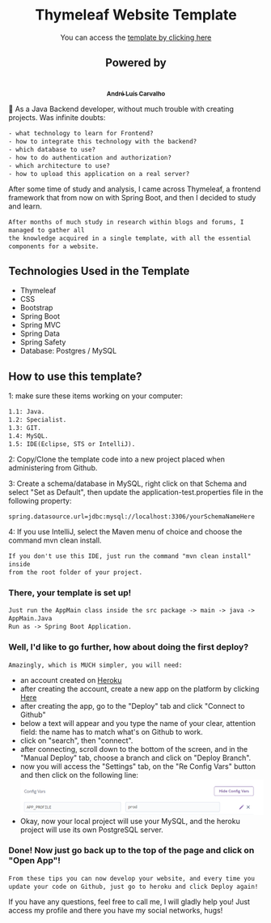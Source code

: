 <div align="center">
<h1>Thymeleaf Website Template</h1>
</div>
<p align="center"> You can access the <a href="https://thymeleaf-website-template.herokuapp.com/home">template by clicking here</a></p>

<div align="center">
<h2>Powered by</h2>
<a href="https://github.com/andreltcarvalho"><img style="border-radius: 50%;" src="https://avatars0.githubusercontent.com/u/53447567?s=460&v=4" width="100px;" alt=""/><br /><sub><b>
André Luís Carvalho</b></sub></a>
</div>

:thinking: As a Java Backend developer, without much trouble with creating projects. Was
infinite doubts:

```text
- what technology to learn for Frontend?
- how to integrate this technology with the backend?
- which database to use?
- how to do authentication and authorization?
- which architecture to use?
- how to upload this application on a real server?
```

After some time of study and analysis, I came across Thymeleaf, a frontend framework that
from now on with Spring Boot, and then I decided to study and learn.

```text
After months of much study in research within blogs and forums, I managed to gather all
the knowledge acquired in a single template, with all the essential components for a website.
```

<h2 align="left"> Technologies Used in the Template</h2>
<ul>
<li>Thymeleaf</li>
<li>CSS</li>
<li>Bootstrap</li>
<li>Spring Boot </li>
<li>Spring MVC </li>
<li>Spring Data</li>
<li>Spring Safety</li>
<li> Database: Postgres / MySQL </li>
</ul>

<h2>How to use this template?</h2>

1: make sure these items working on your computer:

```text
1.1: Java.
1.2: Specialist.
1.3: GIT.
1.4: MySQL.
1.5: IDE(Eclipse, STS or IntelliJ).
```

2: Copy/Clone the template code into a new project placed when administering from Github.

3: Create a schema/database in MySQL, right click on that Schema and select "Set as Default", then
update the application-test.properties file in the following property:

```properties
spring.datasource.url=jdbc:mysql://localhost:3306/yourSchemaNameHere
```

4: If you use IntelliJ, select the Maven menu of choice and choose the command mvn clean install.

```text
If you don't use this IDE, just run the command "mvn clean install" inside
from the root folder of your project.
```

<h3>There, your template is set up!</h3>

```text
Just run the AppMain class inside the src package -> main -> java -> AppMain.Java
Run as -> Spring Boot Application.
```

<h3>Well, I'd like to go further, how about doing the first deploy?</h3>

```text
Amazingly, which is MUCH simpler, you will need:
```

- an account created on [Heroku](https://www.heroku.com/)
- after creating the account, create a new app on the platform by clicking [Here](https://dashboard.heroku.com/new-app)
- after creating the app, go to the "Deploy" tab and click "Connect to Github"
- below a text will appear and you type the name of your clear, attention field:
  the name has to match what's on Github to work.
- click on "search", then "connect".
- after connecting, scroll down to the bottom of the screen, and in the "Manual Deploy" tab, choose a branch and click on "Deploy Branch".
- now you will access the "Settings" tab, on the "Re Config Vars" button and then click on the following line:
  ![](src/main/resources/static/images/config-vars.png)
- Okay, now your local project will use your MySQL, and the heroku project will use its own PostgreSQL server.

<h3>Done! Now just go back up to the top of the page and click on "Open App"!</h3>

```text
From these tips you can now develop your website, and every time you
update your code on Github, just go to heroku and click Deploy again!
```

If you have any questions, feel free to call me, I will gladly help you!
Just access my profile and there you have my social networks, hugs!